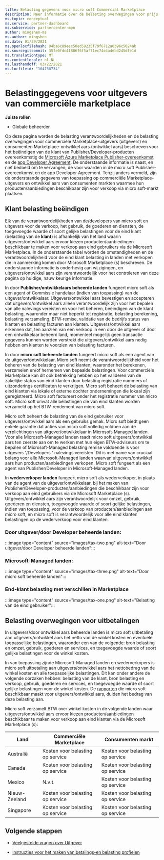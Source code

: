 ```yaml
---
title: Belasting gegevens voor micro soft Commercial Marketplace
description: Meer informatie over de belasting overwegingen voor prijs selectie, afwegings implicaties en de BTW-verantwoordelijkheid voor uw landen/regio's van distributie.
ms.topic: conceptual
ms.service: partner-dashboard
ms.subservice: partnercenter-mpn
author: mingshen-ms
ms.author: mingshen
ms.date: 01/29/2021
ms.openlocfilehash: 94ba6c89eec50ed59235f79f6712a0b96c5024ab
ms.sourcegitcommit: 35fe0fdc41886f6f5af71ec74e4a4ebd245dfe1d
ms.translationtype: MT
ms.contentlocale: nl-NL
ms.lasthandoff: 03/22/2021
ms.locfileid: "104768734"
---
```

# <a name="tax-details-for-commercial-marketplace-publishers"></a>Belastinggegevens voor uitgevers van commerciële marketplace

**Juiste rollen**

- Globale beheerder

Op deze pagina worden de belasting verantwoordelijkheden en de belasting overwegingen voor commerciële Marketplace-uitgevers (uitgevers) en consumenten Marketplace-ontwikkel aars (ontwikkel aars) beschreven voor het beëindigen van de klant van Publisher/Developer-producten overeenkomstig de [Microsoft Azure Marketplace Publisher-overeenkomst](https://go.microsoft.com/fwlink/p/?LinkID=699560) en de [app Developer Agreement](https://query.prod.cms.rt.microsoft.com/cms/api/am/binary/RE4o4bH). De onderstaande informatie is naast, en niet bedoeld om te vervangen, de voor waarden in de micro soft Publisher-overeenkomst en de app Developer Agreement. Tenzij anders vermeld, zijn de onderstaande gegevens van toepassing op commerciële Marketplace-uitgevers en ontwikkel aars van consumenten markten waarmee hun producten/aanbiedingen beschikbaar zijn voor verkoop via micro soft-markt plaatsen. 

## <a name="end-customer-taxation"></a>Klant belasting beëindigen

Elk van de verantwoordelijkheden van de/developers van micro soft en uitgevers voor de verkoop, het gebruik, de goederen en diensten, de toegevoegde waarde of soort gelijke belastingen voor de eind klant (belasting van de **klant**) is afhankelijk van het land waarin uitgevers/ontwikkel aars ervoor kiezen producten/aanbiedingen beschikbaar te maken voor verkoop aan eind gebruikers via de Microsoft Marketplace. In de onderstaande tabel worden de omstandigheden en de verantwoordelijkheid voor de eind klant belasting in landen met verkopen die in aanmerking komen door Microsoft Marketplace (s) beschreven. De onderstaande informatie is onderhevig aan wijzigingen, en uitgevers/ontwikkel aars zijn verantwoordelijk voor het controleren van deze pagina op huidige, nauw keurige informatie.

In door **Publisher/ontwikkelaars beheerde landen** fungeert micro soft als een agent of Commissie handelaar (indien van toepassing) van de uitgever/ontwikkelaar. Uitgevers/ontwikkel aars bevestigen en accepteren dat uitgevers/ontwikkel aars alleen verantwoordelijk zijn voor het bepalen van alle nalevings vereisten en voor het beheren, beëindigen van de klant belasting, waaronder maar niet beperkt tot registratie, belasting berekening, belasting verzameling, BTW-remise, validatie van de bedrijfs status van klanten en belasting facturen aan klanten. Uitgevers/ontwikkel aars erkennen dat, ten aanzien van een verkoop in een door de uitgever of door een ontwikkelaar beheerd land, momenteel mogelijk geen transactie gegevens kunnen worden verstrekt die uitgevers/ontwikkel aars nodig hebben om klanten te voorzien van belasting facturen. 

In door **micro soft beheerde landen** fungeert micro soft als een agent van de uitgever/ontwikkelaar. Micro soft neemt de verantwoordelijkheid voor het beheren van de belasting van eind klanten, waaronder het berekenen, verzamelen en/of hernemen van bepaalde belastingen. Voor commerciële Marketplace kan dit ook betrekking hebben op het valideren van de zakelijke status van eind klanten door belasting registratie nummers of uitzonderings certificaten te verkrijgen. Micro soft beheert de belasting van eind klanten via lokale of externe dochter ondernemingen die lokaal zijn geregistreerd. Micro soft factureert onder het registratie nummer van micro soft. Micro soft omvat alle belastingen die van eind klanten worden verzameld op het BTW-rendement van micro soft.

Micro soft beheert de belasting van de eind gebruiker voor uitgevers/ontwikkel aars als een gebruiks gemak. Micro soft biedt geen enkele garantie dat acties van micro soft volledig voldoen aan de verplichtingen van uitgever/ontwikkelaar in Microsoft-Managed landen. Voor alle Microsoft-Managed landen raadt micro soft uitgevers/ontwikkel aars ten zeerste aan om te werken met hun eigen BTW-adviseurs om te bepalen of Microsoft-Managed belasting remise voldoende is voor uitgevers '/Developers ' nalevings vereisten. Dit is met name van cruciaal belang voor alle Microsoft-Managed landen waarvan uitgevers/ontwikkel aars hun producten/aanbiedingen verkopen. Micro soft fungeert als een agent van Publisher/Developer in Microsoft-Managed landen.

In **wederverkoper landen** fungeert micro soft als wederverkoper, in plaats van de agent van de uitgever/ontwikkelaar, bij het maken van Publisher/Developer-producten/aanbiedingen die beschikbaar zijn voor verkoop aan eind gebruikers via de Microsoft Marketplace (s). Uitgevers/ontwikkel aars zijn verantwoordelijk voor omzet, gebruik, goederen en diensten, toegevoegde waarde of soort gelijke belastingen, indien van toepassing, voor de verkoop van producten/aanbiedingen aan micro soft, en micro soft is verantwoordelijk voor alle eind klanten belastingen op de wederverkoop voor eind klanten.


### <a name="publisherdeveloper-managed-countries"></a>Door uitgever/door Developer beheerde landen: 

:::image type="content" source="images/tax-two.png" alt-text="Door uitgever/door Developer beheerde landen":::

### <a name="microsoft-managed-countries"></a>Microsoft-Managed landen:

:::image type="content" source="images/tax-three.png" alt-text="Door micro soft beheerde landen":::

### <a name="end-customer-taxation-with-differences-in-marketplace"></a>End-klant belasting met verschillen in Marketplace

:::image type="content" source="images/tax-one.png" alt-text="Belasting van de eind gebruiker":::

## <a name="tax-considerations-on-payouts"></a>Belasting overwegingen voor uitbetalingen

In uitgevers/door ontwikkel aars beheerde landen is micro soft uitbetaling aan uitgevers/ontwikkel aars het netto van de winkel kosten en eventuele toepasselijke belastingen, waaronder een van de volgende: bron belasting en omzet, gebruik, goederen en services, en toegevoegde waarde of soort gelijke belastingen voor de winkel kosten.

In van toepassing zijnde Microsoft-Managed landen en wederverkopers is micro soft uitbetaling aan uitgevers/ontwikkel aars het nettobedrag van de winkel kosten en alle toepasselijke belastingen. Dit kan onder andere de volgende oorzaken hebben: belasting van de klant, bron belasting en verkoop, gebruik, goederen en services, en toegevoegde waarde of soort gelijke belastingen voor de winkel kosten. De [rapporten](payout-statement.md) die micro soft beschikbaar maakt voor uitgevers/ontwikkel aars, duiden het bedrag van deze belasting aan. 

Micro soft verzamelt BTW over winkel kosten in de volgende landen waar uitgevers/ontwikkel aars ervoor kiezen producten/aanbiedingen beschikbaar te maken voor verkoop aan eind klanten via de Microsoft Marketplace (s):

|**Land**|**Commerciële Marketplace**|**Consumenten markt**|
|----------------|-----------------------------|-----------------------|
|Australië|Kosten voor belasting op service|Kosten voor belasting op service|
|Canada|Kosten voor belasting op service|Kosten voor belasting op service|
|Mexico|N.v.t.|Kosten voor belasting op service|
|Nieuw-Zeeland|Kosten voor belasting op service|Kosten voor belasting op service|
|Singapore|Kosten voor belasting op service|Kosten voor belasting op service|


## <a name="next-steps"></a>Volgende stappen

- [Veelgestelde vragen over Uitgever](/azure/marketplace/marketplace-faq-publisher-guide) 

- [Instructies voor het maken van betalings-en belasting profielen](./set-up-your-payout-account.md?context=%2fazure%2fmarketplace%2fcontext%2fcontext#create-a-payment-profile)